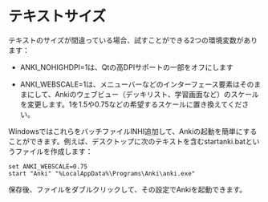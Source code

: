 # テキストサイズ

テキストのサイズが間違っている場合、試すことができる2つの環境変数があります：

- ANKI_NOHIGHDPI=1は、Qtの高DPIサポートの一部をオフにします

- ANKI_WEBSCALE=1は、メニューバーなどのインターフェース要素はそのままにして、Ankiのウェブビュー（デッキリスト、学習画面など）のスケールを変更します。1を1.5や0.75などの希望するスケールに置き換えてください。

WindowsではこれらをバッチファイルINHI追加して、Ankiの起動を簡単にすることができます。例えば、デスクトップに次のテキストを含むstartanki.batというファイルを作成します：

    set ANKI_WEBSCALE=0.75
    start "Anki" "%LocalAppData%\Programs\Anki\anki.exe"

保存後、ファイルをダブルクリックして、その設定でAnkiを起動できます。